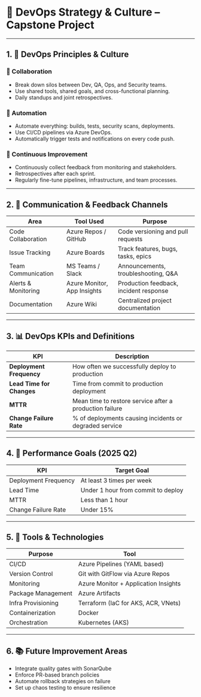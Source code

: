 # 📘 DevOps Strategy & Culture – Capstone Project

---

## 1. 🚀 DevOps Principles & Culture

### 🔹 Collaboration
- Break down silos between Dev, QA, Ops, and Security teams.
- Use shared tools, shared goals, and cross-functional planning.
- Daily standups and joint retrospectives.

### 🔹 Automation
- Automate everything: builds, tests, security scans, deployments.
- Use CI/CD pipelines via Azure DevOps.
- Automatically trigger tests and notifications on every code push.

### 🔹 Continuous Improvement
- Continuously collect feedback from monitoring and stakeholders.
- Retrospectives after each sprint.
- Regularly fine-tune pipelines, infrastructure, and team processes.

---

## 2. 📢 Communication & Feedback Channels

| Area                   | Tool Used              | Purpose                                       |
|------------------------|------------------------|-----------------------------------------------|
| Code Collaboration     | Azure Repos / GitHub   | Code versioning and pull requests             |
| Issue Tracking         | Azure Boards           | Track features, bugs, tasks, epics            |
| Team Communication     | MS Teams / Slack       | Announcements, troubleshooting, Q&A           |
| Alerts & Monitoring    | Azure Monitor, App Insights | Production feedback, incident response  |
| Documentation          | Azure Wiki             | Centralized project documentation             |

---

## 3. 📊 DevOps KPIs and Definitions

| KPI                     | Description                                                                 |
|--------------------------|-----------------------------------------------------------------------------|
| **Deployment Frequency** | How often we successfully deploy to production                             |
| **Lead Time for Changes**| Time from commit to production deployment                                   |
| **MTTR**                 | Mean time to restore service after a production failure                     |
| **Change Failure Rate**  | % of deployments causing incidents or degraded service                      |

---

## 4. 🎯 Performance Goals (2025 Q2)

| KPI                     | Target Goal                             |
|--------------------------|------------------------------------------|
| Deployment Frequency     | At least 3 times per week               |
| Lead Time                | Under 1 hour from commit to deploy      |
| MTTR                     | Less than 1 hour                        |
| Change Failure Rate      | Under 15%                               |

---

## 5. 🔧 Tools & Technologies

| Purpose                 | Tool                                        |
|--------------------------|---------------------------------------------|
| CI/CD                   | Azure Pipelines (YAML based)               |
| Version Control         | Git with GitFlow via Azure Repos           |
| Monitoring              | Azure Monitor + Application Insights        |
| Package Management      | Azure Artifacts                            |
| Infra Provisioning      | Terraform (IaC for AKS, ACR, VNets)         |
| Containerization        | Docker                                     |
| Orchestration           | Kubernetes (AKS)                           |

---

## 6. 📚 Future Improvement Areas

- Integrate quality gates with SonarQube
- Enforce PR-based branch policies
- Automate rollback strategies on failure
- Set up chaos testing to ensure resilience

